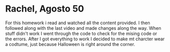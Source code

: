 # Rachel, Agosto 50
For this homework i read and watched all the content provided. I then followed
along with the last video and made changes along the way. When stuff didn't work
I went through the code to check for the mising code or the errors. After I got
everything to work I decided to make mt charcter wear a codtume, just because
Halloween is right around the corner.
